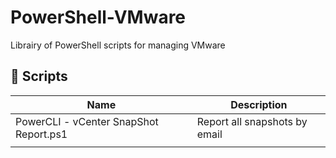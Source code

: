 # PowerShell-VMware
Librairy of PowerShell scripts for managing VMware

## 📜 Scripts

| Name  | Description |
|---|---|
| PowerCLI - vCenter SnapShot Report.ps1  | Report all snapshots by email |
|   |   |  

